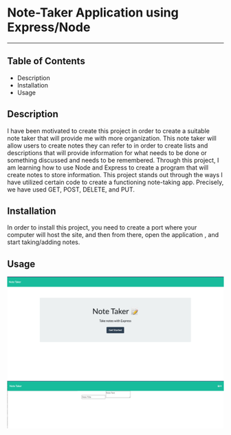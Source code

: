 # Note-Taker Application using Express/Node
---
## Table of Contents
* Description
* Installation
* Usage


## Description
I have been motivated to create this project in order to create a suitable note taker that will provide me with more organization. This note taker will allow users to create notes they can refer to in order to create lists and descriptions that will provide information for what needs to be done or something discussed and needs to be remembered. Through this project, I am learning how to use Node and Express to create a program that will create notes to store information. This project stands out through the ways I have utilized certain code to create a functioning note-taking app. Precisely, we have used GET, POST, DELETE, and PUT.

## Installation
In order to install this project, you need to create a port where your computer will host the site, and then from there, open the application , and start taking/adding notes.

## Usage
![this is the notetaker](public/assets/index.html.png)
![this is the place to add notes](public/assets/notes.html.png)
